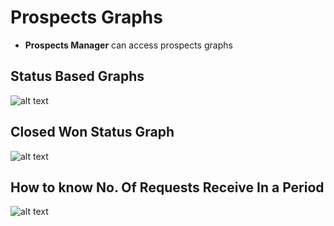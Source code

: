 Prospects Graphs
====
- **Prospects Manager** can access prospects graphs

Status Based Graphs
----
  ![alt text](../../images/prospects/prospect-graph-recruiting.png "Prospects")

Closed Won Status Graph
----
  ![alt text](../../images/prospects/prospect-graph-closedwon.png "Prospects")

How to know No. Of Requests Receive In a Period
----
  ![alt text](../../images/prospects/prospect-no-of-req-received.png "Prospects")
